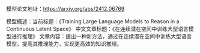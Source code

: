 模型论文地址：https://arxiv.org/abs/2412.06769

模型概述：当前标题：《Training Large Language Models to Reason in a Continuous Latent Space》
中文文章标题：《在连续潜在空间中训练大型语言模型进行推理》
文章内容：提出一种新方法，通过在连续潜在空间中训练大型语言模型，提高其推理能力，实现更高效的知识推理。
